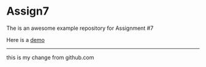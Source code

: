 # Assign7
The is an awesome example repository for Assignment #7

Here is a [demo](https://dhowe.github.io/Assign7/)

----------

this is my change from github.com
